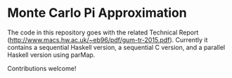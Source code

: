 # Monte Carlo Pi Approximation

The code in this repository goes with the related Technical Report (http://www.macs.hw.ac.uk/~eb96/pdf/gum-tr-2015.pdf).
Currently it contains a sequential Haskell version, a sequential C version, and a parallel Haskell version using parMap.

Contributions welcome!

